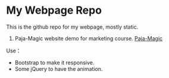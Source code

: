 # My Webpage Repo
This is the github repo for my webpage, mostly static.

 1. Paja-Magic website demo for marketing course.
[Paja-Magic](https://forthaven-lu.github.io/webwork/paja-magic/paja.html)

Use：
- Bootstrap to make it responsive.
- Some jQuery to have the animation.
